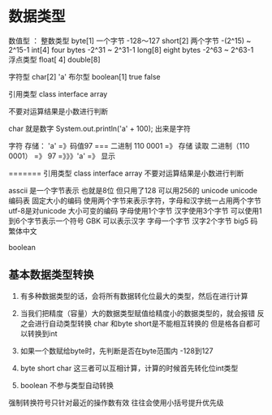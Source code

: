 数据类型
===

数值型 ： 整数类型
byte[1]   一个字节  -128～127
short[2]  两个字节  -(2^15) ~ 2^15-1
int[4]   four bytes   -2^31 ~ 2^31-1
long[8]  eight bytes  -2^63 ~ 2^63-1  
         浮点类型 float[ 4]  double[8]

字符型   char[2]  'a'
布尔型   boolean[1]  true  false



引用类型   class  interface  array 




不要对运算结果是小数进行判断   

char 就是数字
    System.out.println('a' + 100);  出来是字符

字符
存储： 'a' =》码值97 === 二进制 110 0001 =》 存储
读取 二进制（110 0001） =》 97  =》》》'a'  =》 显示

=======
引用类型   class  interface  array
不要对运算结果是小数进行判断

asscii  是一个字节表示 也就是8位  但只用了128 可以用256的
unicode  unicode编码表 固定大小的编码 使用两个字节来表示字符，字母和汉字统一占用两个字节
utf-8是对unicode  大小可变的编码 字母使用1个字节 汉字使用3个字节  可以使用1到6个字节表示一个符号
GBK   可以表示汉字 字母一个字节  汉字2个字节
big5 码  繁体中文



boolean

基本数据类型转换
---

1. 有多种数据类型的话，会将所有数据转化位最大的类型，然后在进行计算

2. 当我们把精度（容量）大的数据类型赋值给精度小的数据类型的，就会报错 反之会进行自动类型转换
char 和byte short是不能相互转换的
但是格各自都可以转换到int

3. 如果一个数赋给byte时，先判断是否在byte范围内    -128到127

4. byte short char 这三者可以互相计算，计算的时候首先转化位int类型

5. boolean 不参与类型自动转换


强制转换符号只针对最近的操作数有效 往往会使用小括号提升优先级

